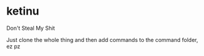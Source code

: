 # ketinu
Don't Steal My Shit

Just clone the whole thing and then add commands to the command folder, ez pz
